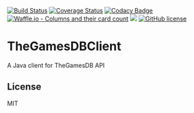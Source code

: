 [![Build Status](https://travis-ci.org/zygimantus/TheGamesDBClient.svg?branch=master)](https://travis-ci.org/zygimantus/TheGamesDBClient) 
[![Coverage Status](https://coveralls.io/repos/github/zygimantus/TheGamesDBClient/badge.svg?branch=master)](https://coveralls.io/github/zygimantus/TheGamesDBClient?branch=master)
[![Codacy Badge](https://api.codacy.com/project/badge/Grade/d89694dfc699463a8b3e1949be227786)](https://www.codacy.com/app/zygimantus/TheGamesDBClient?utm_source=github.com&amp;utm_medium=referral&amp;utm_content=zygimantus/TheGamesDBClient&amp;utm_campaign=Badge_Grade)
[![Waffle.io - Columns and their card count](https://badge.waffle.io/zygimantus/TheGamesDBClient.svg?columns=all)](https://waffle.io/zygimantus/TheGamesDBClient)
[![](https://jitpack.io/v/zygimantus/TheGamesDBClient.svg)](https://jitpack.io/#zygimantus/TheGamesDBClient)
[![GitHub license](https://img.shields.io/github/license/zygimantus/TheGamesDBClient.svg)](https://github.com/zygimantus/TheGamesDBClient/blob/master/LICENSE.md)

# TheGamesDBClient
A Java client for TheGamesDB API

License
----

MIT